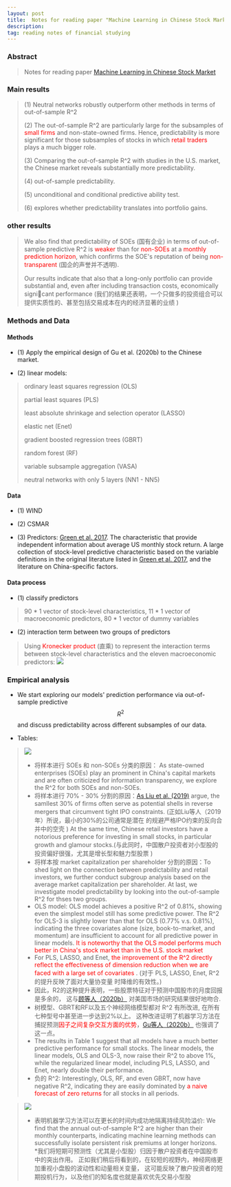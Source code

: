 ```yaml
---
layout: post 
title:  Notes for reading paper "Machine Learning in Chinese Stock Market" 
description:    
tag: reading notes of financial studying
---
```


### Abstract
> Notes for reading paper [Machine Learning in Chinese Stock Market](https://doi.org/10.1016/j.jfineco.2021.08.017)

### Main results
> (1) Neutral networks robustly outperform other methods in terms of 
>out-of-sample R^2
>
> (2) The out-of-sample R^2 are particularly large for the subsamples 
>of <font color=red>small firms</font> and non-state-owned firms. Hence,
>predictability is more significant for those subsamples of stocks in which <font color=red>retail traders</font> plays a much bigger role.
>
>(3) Comparing the out-of-sample R^2 with studies in the U.S. market, 
>the Chinese market reveals substantially more predictability. 
>
>(4) out-of-sample predictability.
>
>(5) unconditional and conditional predictive ability test.
>
>(6) explores whether predictability translates into portfolio gains.
>

### other results
> We also find that predictability of SOEs (国有企业) in terms of out-of-sample predictive R^2 
> is <font color=red>weaker</font> than for <font color=red>non-SOEs</font> at 
>a <font color=red>monthly prediction horizon</font>, which confirms the SOE's reputation of 
>being <font color=red>non-transparent</font> (国企的声誉并不透明). 
>
>Our results indicate that also that a long-only portfolio can provide substantial and, 
>even after including transaction costs, economically signicant performance
> (我们的结果还表明，一个只做多的投资组合可以提供实质性的、甚至包括交易成本在内的经济显著的业绩 )



### Methods and Data
#### Methods
* (1) Apply the empirical design of Gu et al. (2020b) to the Chinese market.

* (2) linear models:
> ordinary least squares regression (OLS)
>
> partial least squares (PLS)
>
> least absolute shrinkage and selection operator (LASSO)
>
> elastic net (Enet) 
>
> gradient boosted regression trees (GBRT)
>
> random forest (RF)
>
> variable subsample aggregation (VASA)
>
> neutral networks with only 5 layers (NN1 - NN5)

#### Data
* (1) WIND

* (2) CSMAR

* (3) Predictors: [Green et al. 2017](https://doi.org/10.1093/rfs/hhx019).
The characteristic that provide independent information about average US monthly stock return.
A large collection of stock-level predictive characteristic based on the variable definitions in
the original literature listed in [Green et al. 2017](https://doi.org/10.1093/rfs/hhx019), 
and the literature on China-specific factors. 

#### Data process
* (1) classify predictors
> 90 * 1 vector of stock-level characteristics, 11 * 1 vector of macroeconomic predictors,
> 80 * 1 vector of dummy variables


* (2) interaction term between two groups of predictors
> Using <font color=red>Kronecker product</font> (直乘) to represent the interaction terms 
> between stock-level characteristics and the eleven macroeconomic predictors:
> ![](http://yangyuan16.github.io//images/posts/Quantitative_analysis/kron_predictors.jpg)


### Empirical analysis

* We start exploring our models' prediction performance via out-of-sample 
predictive $$R^2$$ and discuss predictability across different subsamples of our data.

* Tables:
> ![](http://yangyuan16.github.io//images/posts/Quantitative_analysis/ML_ch_table1.jpg) 
> * 将样本进行 SOEs 和 non-SOEs 分类的原因：
 As state-owned enterprises (SOEs) play an prominent in China's capital markets and are
 often criticized for information transparency, we explore the R^2 for both SOEs and 
 non-SOEs. 
> * 将样本进行 70% - 30% 分割的原因：[As Liu et al. (2019)](https://doi.org/10.1016/j.jfineco.2019.03.008) 
 argue, the samllest 30% of firms often serve as potential shells in reverse 
mergers that circumvent tight IPO constraints. (正如Liu等人（2019年）所说，最小的30%的公司通常是潜在
的规避严格IPO约束的反向合并中的空壳 ) At the same time, Chinese retail investors have a
 notorious preference for investing in small stocks, in particular growth and 
 glamour stocks.(与此同时，中国散户投资者对小型股的投资偏好很强，尤其是增长型和魅力型股票 ) 
> * 将样本按 market capitalization per shareholder 分割的原因：To shed light on 
the connection between predictability and retail investors, we further conduct
subgroup analysis based on the average market capitalization per shareholder.
At last, we investigate model predictability by looking into the out-of-sample
R^2 for thses two groups. 
> * OLS model: OLS model achieves a positive R^2 of 0.81%, showing even the simplest model
 still has some predictive power. The R^2 for OLS-3 is slightly lower than that for OLS
 (0.77% v.s. 0.81%), indicating the three covariates alone (size, book-to-market, and
 momentum) are insufficient to account for all predictive power in linear models. <font color=red>It is 
 noteworthy that the OLS model performs much better in China's stock market than 
 in the U.S. stock market </font> 
> * For PLS, LASSO, and Enet, <font color=red> the improvement of the R^2 directly
 reflect the effectiveness of dimension reduction when we are faced with 
 a large set of covariates </font>. (对于 PLS, LASSO, Enet, R^2 的提升反映了面对大量协变量
 时降维的有效性。)
> * 因此，R2的这种提升表明，一些股票特征对于预测中国股市的月度回报是多余的，
 这与[顾等人（2020b）](https://doi.org/10.1093/rfs/hhaa009) 对美国市场的研究结果很好地吻合. 
> * 树模型、GBRT和RF以及五个神经网络模型都对 R^2 有所改进,
在所有七种型号中甚至进一步达到2%以上。
这种改进证明了机器学习方法在捕捉预测<font color=red>因子之间复杂交互方面的优势</font>，[Gu等人（2020b）](https://doi.org/10.1093/rfs/hhaa009) 也强调了这一点。
> * The results in Table 1 suggest that all models have a much better predictive performance
for small stocks. The linear models, the linear models, OLS and OLS-3, now
raise their R^2 to above 1%, while the regularized linear model, including PLS, 
LASSO, and Enet, nearly double their performance.
> * 负的 R^2: Interestingly, OLS, RF, and even GBRT, now have negative R^2, indicating
they are easily dominated by <font color=red>a naive forecast of zero returns</font>
for all stocks in all periods.

> ![](http://yangyuan16.github.io//images/posts/Quantitative_analysis/ML_ch_table2.jpg)
> * 表明机器学习方法可以在更长的时间内成功地隔离持续风险溢价: We find that the annual
out-of-sample R^2 are higher than their monthly counterparts, indicating machine learning
methods can successfully isolate persistent risk premiums at longer horizons.  
> *我们将短期可预测性（尤其是小型股）归因于散户投资者在中国股市中的突出作用。
正如我们稍后将看到的，在较短的视野内，神经网络更加重视小盘股的波动性和动量相关变量，
这可能反映了散户投资者的短期投机行为，以及他们的知名度也就是喜欢优先交易小型股 
 